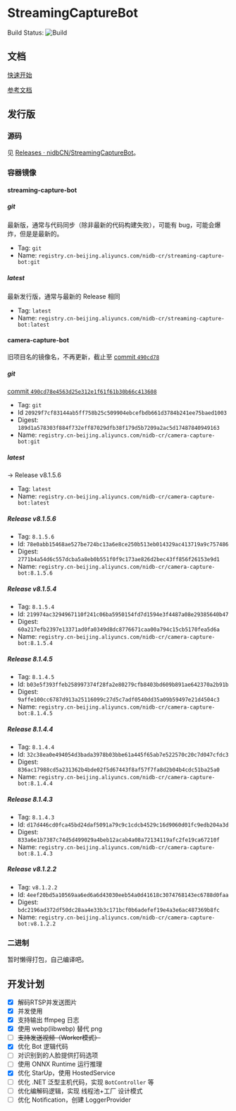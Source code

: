# StreamingCaptureBot

Build Status: ![Build](https://github.com/nidbCN/StreamingCaptureBot/actions/workflows/test.yml/badge.svg)

## 文档

[快速开始](https://github.com/nidbCN/StreamingCaptureBot/wiki#%E5%BC%80%E5%A7%8B%E4%BD%BF%E7%94%A8)

[参考文档](https://github.com/nidbCN/StreamingCaptureBot/wiki/%E5%8F%82%E8%80%83)

## 发行版

### 源码

见 [Releases · nidbCN/StreamingCaptureBot](https://github.com/nidbCN/StreamingCaptureBot/releases)。

### 容器镜像

#### streaming-capture-bot

##### git

最新版，通常与代码同步（除非最新的代码构建失败），可能有 bug，可能会爆炸，但是是最新的。

* Tag: `git`
* Name: `registry.cn-beijing.aliyuncs.com/nidb-cr/streaming-capture-bot:git`

##### latest

最新发行版，通常与最新的 Release 相同

* Tag: `latest`
* Name: `registry.cn-beijing.aliyuncs.com/nidb-cr/streaming-capture-bot:latest`

#### camera-capture-bot

旧项目名的镜像名，不再更新，截止至 [commit `490cd78` ](https://github.com/nidbCN/StreamingCaptureBot/tree/490cd78e4563d25e312e1f61f61b30b66c413608)

##### git

[commit `490cd78e4563d25e312e1f61f61b30b66c413608` ]((https://github.com/nidbCN/StreamingCaptureBot/tree/490cd78e4563d25e312e1f61f61b30b66c413608))

* Tag: `git`
* Id `20929f7cf83144ab5ff758b25c509904ebcefbdb661d3784b241ee75baed1003`
* Digest: `189d1a578303f884f732eff87029dfb38f179d5b7209a2ac5d17487840949163`
* Name: `registry.cn-beijing.aliyuncs.com/nidb-cr/camera-capture-bot:git`

##### latest

-> Release v8.1.5.6

* Tag: `latest`
* Name: `registry.cn-beijing.aliyuncs.com/nidb-cr/camera-capture-bot:latest`

##### Release v8.1.5.6

* Tag: `8.1.5.6`
* Id: `78e0abb15468ae527be724bc13a6e8ce250b513eb014329ac413719a9c757486`
* Digest: `2771b4a54d6c557dcba5a8eb0b551f0f9c173ae826d2bec43ff856f26153e9d1`
* Name: `registry.cn-beijing.aliyuncs.com/nidb-cr/camera-capture-bot:8.1.5.6`

##### Release v8.1.5.4

* Tag: `8.1.5.4`
* Id: `219974ac3294967110f241c06ba5950154fd7d1594e3f4487a08e29385640b47`
* Digest: `60a217efb2397e13371ad0fa0349d8dc8776671caa00a794c15cb5170fea5d6a`
* Name: `registry.cn-beijing.aliyuncs.com/nidb-cr/camera-capture-bot:8.1.5.4`

##### Release 8.1.4.5

* Tag: `8.1.4.5`
* Id: `b03e5f393ffeb258997374f28fa2e80279cfb8403bd609b891ae642370a2b91b`
* Digest: `9affe100cc6787d913a25116099c27d5c7adf0540dd35a09b59497e21d4504c3`
* Name: `registry.cn-beijing.aliyuncs.com/nidb-cr/camera-capture-bot:8.1.4.5`

##### Release 8.1.4.4

* Tag: `8.1.4.4`
* Id: `32c38ea0e494054d3bada3978b03bbe61a445f65ab7e522570c20c7d047cfdc3`
* Digest: `836ac17988cd5a231362b4bde02f5d67443f8af57f7fa8d2b04b4cdc51ba25a0`
* Name: `registry.cn-beijing.aliyuncs.com/nidb-cr/camera-capture-bot:8.1.4.4`

##### Release 8.1.4.3

* Tag: `8.1.4.3`
* Id: `d17d446cd0fca45bd24daf5091a79c9c1cdcb4529c16d9060d01fc9edb204a3d`
* Digest: `833a6e1b7387c74d5d499029a4beb12acab4a08a72134119afc2fe19ca67210f`
* Name: `registry.cn-beijing.aliyuncs.com/nidb-cr/camera-capture-bot:8.1.4.3`

##### Release v8.1.2.2

* Tag: `v8.1.2.2`
* Id: `4eef20bd5a10569aa6ed6a6d43030eeb54a0d41618c3074768143ec6788d0faa`
* Digest: `bdc2196ad372df50dc28aa4e33b3c171bcf0b6adefef19e4a3e6ac487369b8fc`
* Name: `registry.cn-beijing.aliyuncs.com/nidb-cr/camera-capture-bot:v8.1.2.2`

### 二进制

暂时懒得打包，自己编译吧。

## 开发计划

- [x] 解码RTSP并发送图片
- [x] 并发使用
- [x] 支持输出 ffmpeg 日志
- [x] 使用 webp(libwebp) 替代 png
- [ ] ~~支持发送视频（Worker模式）~~
- [x] 优化 Bot 逻辑代码
- [ ] 对识别到的人脸提供打码选项
- [ ] 使用 ONNX Runtime 运行推理
- [x] 优化 StarUp，使用 HostedService
- [ ] 优化 .NET 泛型主机代码，实现 `BotController` 等
- [ ] 优化编解码逻辑，实现 线程池+工厂 设计模式
- [ ] 优化 Notification，创建 LoggerProvider
